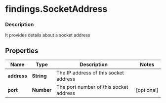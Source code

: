 # findings.SocketAddress

### Description

It provides details about a socket address

## Properties
Name | Type | Description | Notes
------------ | ------------- | ------------- | -------------
**address** | **String** | The IP address of this socket address | 
**port** | **Number** | The port number of this socket address | [optional] 

